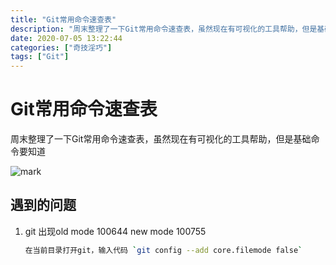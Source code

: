 ```yaml
---
title: "Git常用命令速查表"
description: "周末整理了一下Git常用命令速查表，虽然现在有可视化的工具帮助，但是基础命令要知道"
date: 2020-07-05 13:22:44
categories: ["奇技淫巧"]
tags: ["Git"]
---
```


# Git常用命令速查表

周末整理了一下Git常用命令速查表，虽然现在有可视化的工具帮助，但是基础命令要知道

![mark](https://pic.yqqy.top/blog/20200705211549.jpg "Git Cheat Sheet")

## 遇到的问题

1. git 出现old mode 100644 new mode 100755

   ```bash
   在当前目录打开git，输入代码 `git config --add core.filemode false`
   ```

   